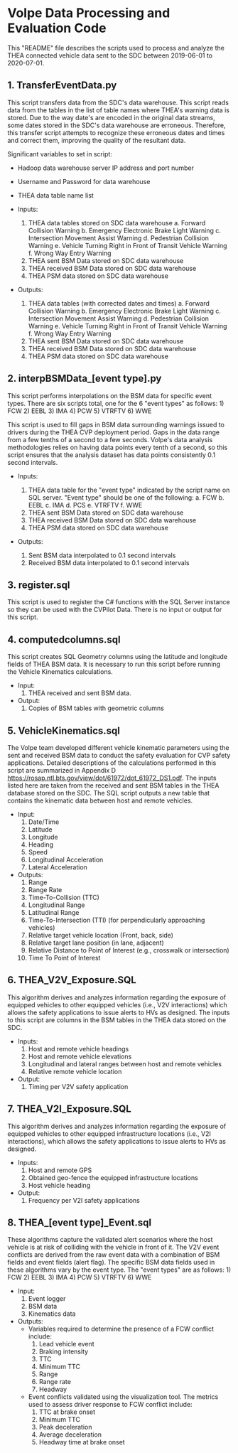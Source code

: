 # Volpe Data Processing and Evaluation Code

This "README" file describes the scripts used to process and analyze the THEA connected vehicle data sent to the SDC between 2019-06-01 to 2020-07-01.

## 1. TransferEventData.py
This script transfers data from the SDC's data warehouse. This script reads data from the tables in the list of table names where THEA's warning data is stored. Due to the way date's are encoded in the original data streams, some dates stored in the SDC's data warehouse are erroneous. Therefore, this transfer script attempts to recognize these erroneous dates and times and correct them, improving the quality of the resultant data.

Significant variables to set in script:
- Hadoop data warehouse server IP address and port number
- Username and Password for data warehouse
- THEA data table name list

- Inputs:
	1) THEA data tables stored on SDC data warehouse
		a. Forward Collision Warning
		b. Emergency Electronic Brake Light Warning
		c. Intersection Movement Assist Warning
		d. Pedestrian Collision Warning
		e. Vehicle Turning Right in Front of Transit Vehicle Warning
		f. Wrong Way Entry Warning
	2) THEA sent BSM Data stored on SDC data warehouse
	3) THEA received BSM Data stored on SDC data warehouse
	4) THEA PSM data stored on SDC data warehouse
	
- Outputs:
	1) THEA data tables (with corrected dates and times)
		a. Forward Collision Warning
		b. Emergency Electronic Brake Light Warning
		c. Intersection Movement Assist Warning
		d. Pedestrian Collision Warning
		e. Vehicle Turning Right in Front of Transit Vehicle Warning
		f. Wrong Way Entry Warning
	2) THEA sent BSM Data stored on SDC data warehouse
	3) THEA received BSM Data stored on SDC data warehouse
	4) THEA PSM data stored on SDC data warehouse

## 2. interpBSMData_[event type].py
This script performs interpolations on the BSM data for specific event types. There are six scripts total, one for the 6 "event types" as follows:
	1) FCW
	2) EEBL
	3) IMA
	4) PCW
	5) VTRFTV
	6) WWE

This script is used to fill gaps in BSM data surrounding warnings issued to drivers during the THEA CVP deployment period. Gaps in the data range from a few tenths of a second to a few seconds. Volpe's data analysis methodologies relies on having data points every tenth of a second, so this script ensures that the analysis dataset has data points consistently 0.1 second intervals.

- Inputs:
	1) THEA data table for the "event type" indicated by the script name on SQL server. "Event type" should be one of the following:
		a. FCW
		b. EEBL
		c. IMA
		d. PCS
		e. VTRFTV
		f. WWE
	2) THEA sent BSM Data stored on SDC data warehouse
	3) THEA received BSM Data stored on SDC data warehouse
	4) THEA PSM data stored on SDC data warehouse
	
- Outputs:
	1) Sent BSM data interpolated to 0.1 second intervals
	2) Received BSM data interpolated to 0.1 second intervals

## 3. register.sql
This script is used to register the C# functions with the SQL Server instance so they can be used with the CVPilot Data. There is no input or output for this script.

## 4. computedcolumns.sql
This script creates SQL Geometry columns using the latitude and longitude fields of THEA BSM data. It is necessary to run this script before running the Vehicle Kinematics calculations.
- Input:
	1) THEA received and sent BSM data. 
- Output:
	1) Copies of BSM tables with geometric columns

## 5. VehicleKinematics.sql
The Volpe team developed different vehicle kinematic parameters using the sent and received BSM data to conduct the safety evaluation for CVP safety applications. Detailed descriptions of the calculations performed in this script are summarized in Appendix D https://rosap.ntl.bts.gov/view/dot/61972/dot_61972_DS1.pdf. The inputs listed here are taken from the received and sent BSM tables in the THEA database stored on the SDC. The SQL script outputs a new table that contains the kinematic data between host and remote vehicles. 
-	Input:
	1) Date/Time
	2) Latitude
	3) Longitude
	4) Heading
	5) Speed
	6) Longitudinal Acceleration
	7) Lateral Acceleration	
-	Outputs:
	1) Range
	2) Range Rate
	3) Time-To-Collision (TTC)
	4) Longitudinal Range
	5) Latitudinal Range
	6) Time-To-Intersection (TTI) (for perpendicularly approaching vehicles)
	7) Relative target vehicle location (Front, back, side)
	8) Relative target lane position (in lane, adjacent)
	9) Relative Distance to Point of Interest (e.g., crosswalk or intersection)
   	10) Time To Point of Interest

## 6. THEA_V2V_Exposure.SQL
This algorithm derives and analyzes information regarding the exposure of equipped vehicles to other equipped vehicles (i.e., V2V interactions) which allows the safety applications to issue alerts to HVs as designed. The inputs to this script are columns in the BSM tables in the THEA data stored on the SDC.
- Inputs:
	1) Host and remote vehicle headings
	2) Host and remote vehicle elevations
	3) Longitudinal and lateral ranges between host and remote vehicles
	4) Relative remote vehicle location 
- Output:
	1) Timing per V2V safety application

## 7. THEA_V2I_Exposure.SQL
This algorithm derives and analyzes information regarding the exposure of equipped vehicles to other equipped infrastructure locations (i.e., V2I interactions), which allows the safety applications to issue alerts to HVs as designed.
- Inputs:
	1) Host and remote GPS
	2) Obtained geo-fence the equipped infrastructure locations
	3) Host vehicle heading
- Output:
	1) Frequency per V2I safety applications

## 8.  THEA_[event type]\_Event.sql

These algorithms capture the validated alert scenarios where the host vehicle is at risk of colliding with the vehicle in front of it. The V2V event conflicts are derived from the raw event data with a combination of BSM fields and event fields (alert flag). The specific BSM data fields used in these algorithms vary by the event type. The "event types" are as follows:
 	1) FCW
	2) EEBL
	3) IMA
	4) PCW
	5) VTRFTV
	6) WWE
- Input:
	1) Event logger
	2) BSM data
	3) Kinematics data
- Outputs:
	- Variables required to determine the presence of a FCW conflict include:
		1) Lead vehicle event
		2) Braking intensity
		3) TTC
		4) Minimum TTC
		4) Range
		5) Range rate
		6) Headway
	- Event conflicts validated using the visualization tool. The metrics used to assess driver response to FCW conflict include:
		1) TTC at brake onset
		2) Minimum TTC
		3) Peak deceleration
		4) Average deceleration 
		5) Headway time at brake onset


